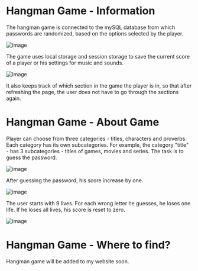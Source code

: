 # Hangman Game - Information
The hangman game is connected to the mySQL database from which passwords are randomized, based on the options selected by the player.

![image](https://user-images.githubusercontent.com/77585732/187100312-5e3da22c-3061-48cc-ac98-6477b90226aa.png)

The game uses local storage and session storage to save the current score of a player or his settings for music and sounds.

![image](https://user-images.githubusercontent.com/77585732/187100326-f3a2142d-3ef4-4bec-ab27-7a99f8bf3bc8.png)

It also keeps track of which section in the game the player is in, so that after refreshing the page, the user does not have to go through the sections again.

# Hangman Game - About Game
Player can choose from three categories - titles, characters and proverbs. Each category has its own subcategories. For example, the category "title" - has 3 subcategories - titles of games, movies and series. The task is to guess the password.

![image](https://user-images.githubusercontent.com/77585732/187099916-0e6e98ca-3fcc-415d-b9a1-b9279c24ded0.png)

After guessing the password, his score increase by one.

![image](https://user-images.githubusercontent.com/77585732/187100174-39b43973-44c9-4e8b-a702-636924a01717.png)

The user starts with 9 lives. For each wrong letter he guesses, he loses one life. If he loses all lives, his score is reset to zero.

![image](https://user-images.githubusercontent.com/77585732/187100209-155f08f6-e359-4d99-83cf-f6479f608a08.png)

# Hangman Game - Where to find?

Hangman game will be added to my website soon.
